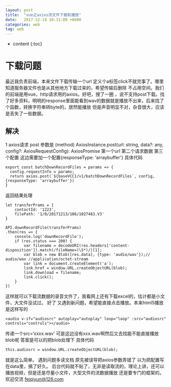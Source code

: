 ```yaml
---
layout: post
title:  "vue之axios流文件下载和播放"
date:   2017-12-19 10:31:00 +0800
categories: web
tag: web
---
```

* content
{:toc}








# 下载问题

最近我负责前端，本来文件下载传输一个url 定义个a标签click不就完事了。哪里知道服务器文件也是从其他地方下载过来的，希望传输后删除 不占用空间。我们的前端是用vue，http请求用的axios。好吧，搜了一圈 ，说不支持post下载。找了好多资料，明明的response里面能看到wav的数据就是播放不出来，后来找了个函数，转换字符串转byte的，居然能播放 但是声音明显不对，杂音很大，应该是丢失了一些数据。

## 解决

1 axios请求 post 参数是
(method) AxiosInstance.post(url: string, data?: any, config?: AxiosRequestConfig): AxiosPromise
第一个url 第二个请求数据 第三个配置 这边需要加一个配置{responseType: 'arraybuffer'}
具体代码

	export const batchDownRecordFiles = params => {
	  config.requestInfo = params;
	  return axios.post(`${baseVCC}/v1/batchDownRecordFiles`, config, {responseType: 'arraybuffer'})
	}

返回结果处理

	let transferPrams = {
		contactId: '1223',
		filePath: '1/0/20171213/106/1027463.V3'
	}

	API.downRecordFile(transferPrams)
	.then(res => {
		console.log('downRecordFile');
		if (res.status === 200) {
			var filename = decodeURI(res.headers['content-disposition']).match(/fileName=(\S*)/)[1];
			var blob = new Blob([res.data], {type: 'audio/wav'});// audio/wav //application/octet-stream
			var link = document.createElement('a');
			link.href = window.URL.createObjectURL(blob);
			link.download = filename;
			link.click();
		}
	})

这样就可以下载流数据的录音文件了，我看网上还有下载excel的，估计都是小文件，大文件没试过。
好了 又遇到新问题，希望能直接点击播放。本来html5播放是这样写的

	<audio v-if="audiosrc" autoplay="autoplay" loop="loop" :src="audiosrc" controls="controls"></audio>
	
传递一个src=‘xxxx.wav’
可是这边没有xxx.wav啊然后又去找能不能直接播放blob呢 答案是可以的把blob处理下
具体代码

	this.audiosrc = window.URL.createObjectURL(blob);

就是这么简单。
遇到问题多读文档 原先被误导把axios参数弄错了 以为把配置写在data里，搞了好久。
后台代码就不贴了，无非是读取流的，理论上讲，还可以播放视频，但是还是尽量小文件，大型文件的流数据播放 还是要专门的框架的。
欢迎交流 feiqiyun@126.com

